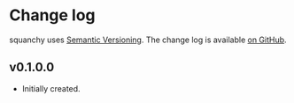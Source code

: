Change log
==========

squanchy uses [Semantic Versioning][1].
The change log is available [on GitHub][2].

[1]: http://semver.org/spec/v2.0.0.html
[2]: https://github.com/mlitchard/squanchy/releases

## v0.1.0.0

* Initially created.
